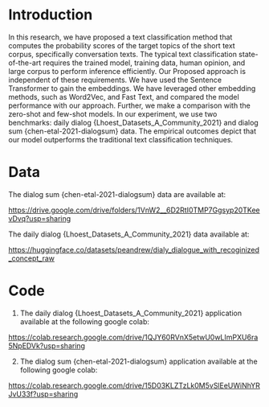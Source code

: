 
# Introduction

In this research, we have proposed a text classification method that computes the probability scores of the target topics of the short text corpus, specifically conversation texts. The typical text classification state-of-the-art requires the trained model, training data, human opinion, and large corpus to perform inference efficiently. Our Proposed approach is independent of these requirements. We have used the Sentence Transformer to gain the embeddings. We have leveraged other embedding methods, such as Word2Vec, and Fast Text, and compared the model performance with our approach.
Further, we make a comparison with the zero-shot and few-shot models. In our experiment, we use two benchmarks: daily dialog {Lhoest_Datasets_A_Community_2021} and dialog sum {chen-etal-2021-dialogsum} data. The empirical outcomes depict that our model outperforms the traditional text classification techniques. 

# Data
The dialog sum {chen-etal-2021-dialogsum} data are available at:

https://drive.google.com/drive/folders/1VnW2__6D2RtI0TMP7Ggsyp20TKeevDvq?usp=sharing

The  daily dialog {Lhoest_Datasets_A_Community_2021}  data available at:

https://huggingface.co/datasets/peandrew/dialy_dialogue_with_recoginized_concept_raw

# Code
1. The  daily dialog {Lhoest_Datasets_A_Community_2021} application available at the following google colab:

https://colab.research.google.com/drive/1QJY60RVnX5etwU0wLImPXU6ra5NpEDVk?usp=sharing

2. The dialog sum {chen-etal-2021-dialogsum} application available at the following google colab:
   
https://colab.research.google.com/drive/15D03KLZTzLk0M5vSlEeUWiNhYRJvU33f?usp=sharing

